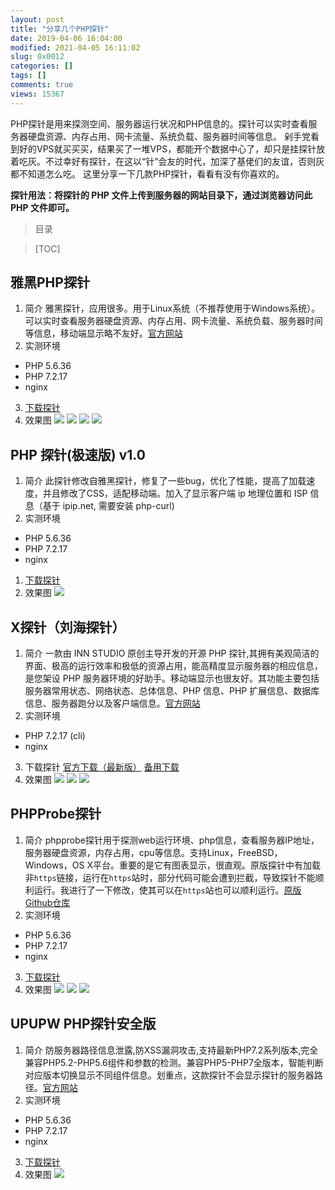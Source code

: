```yaml
---
layout: post
title: "分享几个PHP探针"
date: 2019-04-06 16:04:00
modified: 2021-04-05 16:11:02
slug: 0x0012
categories: []
tags: []
comments: true
views: 15367
---
```

PHP探针是用来探测空间、服务器运行状况和PHP信息的。探针可以实时查看服务器硬盘资源、内存占用、网卡流量、系统负载、服务器时间等信息。
剁手党看到好的VPS就买买买，结果买了一堆VPS，都能开个数据中心了，却只是挂探针放着吃灰。<!--more-->不过幸好有探针，在这以“针”会友的时代，加深了基佬们的友谊，否则灰都不知道怎么吃。
这里分享一下几款PHP探针，看看有没有你喜欢的。

**探针用法：将探针的 PHP 文件上传到服务器的网站目录下，通过浏览器访问此 PHP 文件即可。**


> 目录

> [TOC]

## 雅黑PHP探针
1. 简介
雅黑探针，应用很多。用于Linux系统（不推荐使用于Windows系统）。可以实时查看服务器硬盘资源、内存占用、网卡流量、系统负载、服务器时间等信息，移动端显示略不友好。[官方网站](http://www.yahei.net/ "http://www.yahei.net/")
2. 实测环境
 - PHP 5.6.36
 - PHP 7.2.17
 - nginx
3. [下载探针](/img/0012/assets/yaheitz.zip "下载探针")
4. 效果图
![](/img/0012/0012-1.jpg)
![](/img/0012/0012-2.jpg)
![](/img/0012/0012-3.jpg)
![](/img/0012/0012-4.jpg)

## PHP 探针(极速版) v1.0
1. 简介
此探针修改自雅黑探针，修复了一些bug，优化了性能，提高了加载速度，并且修改了CSS，适配移动端。加入了显示客户端 ip 地理位置和 ISP 信息（基于 ipip.net, 需要安装 php-curl)
1. 实测环境
 - PHP 5.6.36
 - PHP 7.2.17
 - nginx
1. [下载探针](/img/0012/assets/fasttz.zip "下载探针")
1. 效果图
![](/img/0012/0012-5.jpg)

## X探针（刘海探针）
1. 简介
一款由 INN STUDIO 原创主导开发的开源 PHP 探针,其拥有美观简洁的界面、极高的运行效率和极低的资源占用，能高精度显示服务器的相应信息，是您架设 PHP 服务器环境的好助手。移动端显示也很友好。其功能主要包括服务器常用状态、网络状态、总体信息、PHP 信息、PHP 扩展信息、数据库信息、服务器跑分以及客户端信息。<a href="https://inn-studio.com/prober/">官方网站</a>
2. 实测环境
 - PHP 7.2.17 (cli)
 - nginx
3. 下载探针
<a href="https://api.inn-studio.com/download?id=xprober">官方下载（最新版）</a>
<a href="/img/0012/assets/x.zip">备用下载</a>
4. 效果图
![](/img/0012/0012-6.png)
![](/img/0012/0012-7.png)
![](/img/0012/0012-8.png)

## PHPProbe探针
1. 简介
phpprobe探针用于探测web运行环境、php信息，查看服务器IP地址，服务器硬盘资源，内存占用，cpu等信息。支持Linux，FreeBSD，Windows，OS X平台。重要的是它有图表显示，很直观。原版探针中有加载非`https`链接，运行在`https`站时，部分代码可能会遭到拦截，导致探针不能顺利运行。我进行了一下修改，使其可以在`https`站也可以顺利运行。[原版Github仓库](https://github.com/fbcha/phpprobe "Github仓库")
2. 实测环境
 - PHP 5.6.36
 - PHP 7.2.17
 - nginx
3. <a href="/img/0012/assets/phpprobe.zip">下载探针</a>
4. 效果图
![](/img/0012/0012-9.jpg)
![](/img/0012/0012-10.jpg)
![](/img/0012/0012-11.jpg)

## UPUPW PHP探针安全版
1. 简介
防服务器路径信息泄露,防XSS漏洞攻击,支持最新PHP7.2系列版本,完全兼容PHP5.2-PHP5.6组件和参数的检测。兼容PHP5-PHP7全版本，智能判断对应版本切换显示不同组件信息。划重点，这款探针不会显示探针的服务器路径。<a href="http://www.upupw.net/tanzhen/n126.html">官方网站</a>
2. 实测环境
 - PHP 5.6.36
 - PHP 7.2.17
 - nginx
3. <a href="/img/0012/assets/upupw.zip">下载探针</a>
4. 效果图
 ![](/img/0012/0012-12.jpg)